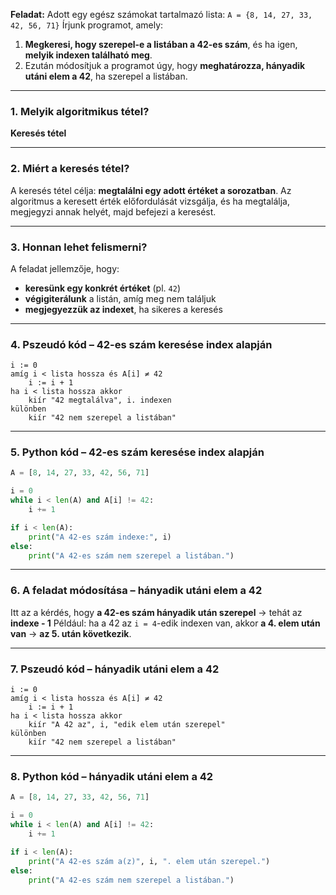 **Feladat:**
Adott egy egész számokat tartalmazó lista:
`A = {8, 14, 27, 33, 42, 56, 71}`
Írjunk programot, amely:

1. **Megkeresi, hogy szerepel-e a listában a 42-es szám**, és ha igen, **melyik indexen található meg**.
2. Ezután módosítjuk a programot úgy, hogy **meghatározza, hányadik utáni elem a 42**, ha szerepel a listában.

---

### 1. Melyik algoritmikus tétel?

**Keresés tétel**

---

### 2. Miért a **keresés tétel**?

A keresés tétel célja: **megtalálni egy adott értéket a sorozatban**.
Az algoritmus a keresett érték előfordulását vizsgálja, és ha megtalálja, megjegyzi annak helyét, majd befejezi a keresést.

---

### 3. Honnan lehet felismerni?

A feladat jellemzője, hogy:

* **keresünk egy konkrét értéket** (pl. `42`)
* **végigiterálunk** a listán, amíg meg nem találjuk
* **megjegyezzük az indexet**, ha sikeres a keresés

---

### 4. Pszeudó kód – 42-es szám keresése index alapján

```
i := 0
amíg i < lista hossza és A[i] ≠ 42
    i := i + 1
ha i < lista hossza akkor
    kiír "42 megtalálva", i. indexen
különben
    kiír "42 nem szerepel a listában"
```

---

### 5. Python kód – 42-es szám keresése index alapján

```python
A = [8, 14, 27, 33, 42, 56, 71]

i = 0
while i < len(A) and A[i] != 42:
    i += 1

if i < len(A):
    print("A 42-es szám indexe:", i)
else:
    print("A 42-es szám nem szerepel a listában.")
```

---

### 6. A feladat módosítása – hányadik utáni elem a 42

Itt az a kérdés, hogy **a 42-es szám hányadik után szerepel** → tehát az **indexe - 1**
Például: ha a 42 az `i = 4`-edik indexen van, akkor **a 4. elem után van** → **az 5. után következik**.

---

### 7. Pszeudó kód – hányadik utáni elem a 42

```
i := 0
amíg i < lista hossza és A[i] ≠ 42
    i := i + 1
ha i < lista hossza akkor
    kiír "A 42 az", i, "edik elem után szerepel"
különben
    kiír "42 nem szerepel a listában"
```

---

### 8. Python kód – hányadik utáni elem a 42

```python
A = [8, 14, 27, 33, 42, 56, 71]

i = 0
while i < len(A) and A[i] != 42:
    i += 1

if i < len(A):
    print("A 42-es szám a(z)", i, ". elem után szerepel.")
else:
    print("A 42-es szám nem szerepel a listában.")
```
